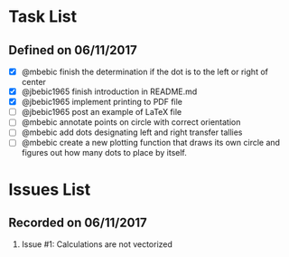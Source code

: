 # Task List
## Defined on 06/11/2017
* [x] @mbebic finish the determination if the dot is to the left or right of center
* [x] @jbebic1965 finish introduction in README.md
* [x] @jbebic1965 implement printing to PDF file
* [ ] @jbebic1965 post an example of LaTeX file
* [ ] @mbebic annotate points on circle with correct orientation
* [ ] @mbebic add dots designating left and right transfer tallies
* [ ] @mbebic create a new plotting function that draws its own circle and figures out how many dots to place by itself. 

# Issues List
## Recorded on 06/11/2017
1. Issue #1: Calculations are not vectorized
